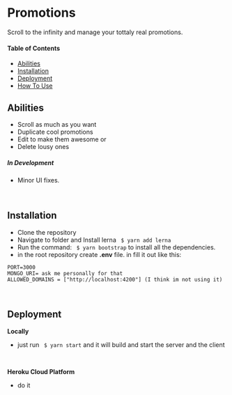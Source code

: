 # Promotions
Scroll to the infinity and manage your tottaly real promotions.

#### Table of Contents

  * [Abilities](#abilities)
  * [Installation](#installation)
  * [Deployment](#deployment)
  * [How To Use](#how-to-use)
  
  
## Abilities
  * Scroll as much as you want
  * Duplicate cool promotions
  * Edit to make them awesome or
  * Delete lousy ones


##### In Development
  * Minor UI fixes.

<br/>


## Installation
* Clone the repository
* Navigate to folder and Install lerna   ``` $ yarn add lerna```
* Run the command: ``` $ yarn bootstrap``` to install all the dependencies.
* in the root repository create **.env** file. in fill it out like this:

```
PORT=3000
MONGO_URI= ask me personally for that
ALLOWED_DOMAINS = ["http://localhost:4200"] (I think im not using it)
```

<br/>


## Deployment
**Locally**
* just run  ``` $ yarn start``` and it will build and start the server and the client

<br/>

**Heroku Cloud Platform**
 * do it
<br/>
